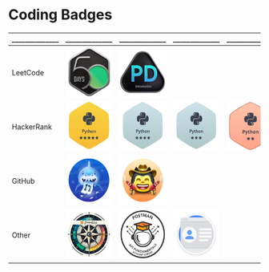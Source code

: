 # Coding Badges
|______________|______________|______________|______________|______________|______________|
|-|-|-|-|-|-|
|LeetCode| <img height=100px width=100px src='Badges/leetcode-2024-50-lg.png'> |<img height=100px width=100px src='Badges/leetcode-Introduction_to_Pandas_Badge.png'>||||
|HackerRank| <img height=100px width=100px src='Badges/hackerrank_python_5.png'>|<img height=100px width=100px src='Badges/hackerrank_python_4.png'> |<img height=100px width=100px src='Badges/python_3star_hackerrank.png'>|<img height=100px width=100px src='Badges/hacherrank_python.png'>|<img height=100px width=100px src='Badges/hackerrank_python_1.png'>|
|GitHub|<img height=100px width=100px src='Badges/github-pull-shark.png'>|<img height=100px width=100px src='Badges/github-quickdraw.png'>||||
|Other|<img height=100px width=100px src='Badges/gssoc_explorer.png'>|<img height=100px width=100px src='Badges/Postman White.png'>|<img height=100px width=100px src='Badges/gdev-created_profile.svg'>|||
